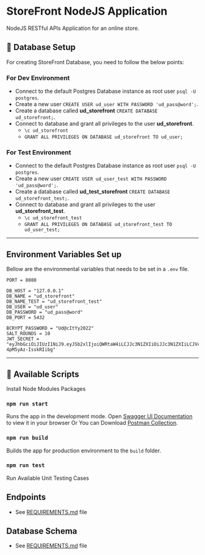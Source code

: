 # StoreFront NodeJS Application

NodeJS RESTful APIs Application for an online store.

## 📙 Database Setup

For creating StoreFront Database, you need to follow the below points:

### For Dev Environment

-   Connect to the default Postgres Database instance as root user `psql -U postgres`.
-   Create a new user `CREATE USER ud_user WITH PASSWORD 'ud_pass@word';`.
-   Create a database called **ud_storefront** `CREATE DATABASE ud_storefront;`.
-   Connect to database and grant all privileges to the user **ud_storefront**.
    -   `\c ud_storefront`
    -   `GRANT ALL PRIVILEGES ON DATABASE ud_storefront TO ud_user;`

### For Test Environment

-   Connect to the default Postgres Database instance as root user `psql -U postgres`.
-   Create a new user `CREATE USER ud_user_test WITH PASSWORD 'ud_pass@word';`.
-   Create a database called **ud_test_storefront** `CREATE DATABASE ud_storefront_test;`.
-   Connect to database and grant all privileges to the user **ud_storefront_test**.
    -   `\c ud_storefront_test`
    -   `GRANT ALL PRIVILEGES ON DATABASE ud_storefront_test TO ud_user_test;`

---

## Environment Variables Set up

Bellow are the environmental variables that needs to be set in a `.env` file.

```
PORT = 8080

DB_HOST = "127.0.0.1"
DB_NAME = "ud_storefront"
DB_NAME_TEST = "ud_storefront_test"
DB_USER = "ud_user"
DB_PASSWORD = "ud_pass@word"
DB_PORT = 5432

BCRYPT_PASSWORD = "Ud@cItYy2022"
SALT_ROUNDS = 10
JWT_SECRET = "eyJhbGciOiJIUzI1NiJ9.eyJSb2xlIjoiQWRtaW4iLCJJc3N1ZXIiOiJJc3N1ZXIiLCJVc2VybmFtZSI6IkphdmFJblVzZSIsImV4cCI6MTY1MDIxNDQ4NCwiaWF0IjoxNjUwMjE0NDg0fQ.PzOAKz56zpFTm8e5lxzwv5bL5-4pM5yAz-IsskRIibg"
```

---

## 📄 Available Scripts

Install Node Modules Packages

### `npm run start`

Runs the app in the development mode.
Open [Swagger UI Documentation](http://localhost:8080/api/v1/) to view it in your browser Or You can Download [Postman Collection](https://raw.githubusercontent.com/hamed-farag/storefront/master/Storefront.postman_collection.json).

### `npm run build`

Builds the app for production environment to the `build` folder.

### `npm run test`

Run Available Unit Testing Cases

## Endpoints

-   See [REQUIREMENTS.md](./REQUIREMENTS.md) file

## Database Schema

-   See [REQUIREMENTS.md](./REQUIREMENTS.md) file
